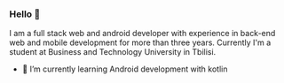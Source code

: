 ### Hello 👋



 I am a full stack web and android developer with experience in back-end web and mobile development for more than three years. Currently I'm a student at Business and Technology University in Tbilisi. 


- 🌱 I’m currently learning Android development with kotlin
